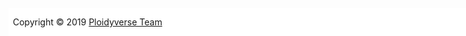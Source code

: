 <style>

.space {
  margin-bottom: 2em;
}

div.footer {
  position: fixed;
  background: white;
  bottom: 0;
  width: 100%;
}

div.footer p {
  padding-left: 0.5em;
}

</style>

<div class="footer">
<p>Copyright &copy; 2019 <a href="https://github.com/orgs/ploidyverse/people" target="_blank">Ploidyverse Team</a></p>
</div>